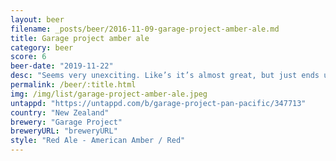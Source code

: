 ```yaml
---
layout: beer
filename: _posts/beer/2016-11-09-garage-project-amber-ale.md
title: Garage project amber ale
category: beer
score: 6
beer-date: "2019-11-22"
desc: "Seems very unexciting. Like’s it’s almost great, but just ends up average"
permalink: /beer/:title.html
img: /img/list/garage-project-amber-ale.jpeg
untappd: "https://untappd.com/b/garage-project-pan-pacific/347713"
country: "New Zealand"
brewery: "Garage Project"
breweryURL: "breweryURL"
style: "Red Ale - American Amber / Red"
---
```

